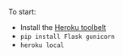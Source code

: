 To start:
* Install the [Heroku toolbelt](https://toolbelt.heroku.com/)
* `pip install Flask gunicorn`
* `heroku local`